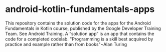 # android-kotlin-fundamentals-apps
This repository contains the solution code for the apps for the Android Fundamentals in Kotlin course, published by the Google Developer Training Team. See Android Training.  A “solution app” is an app that contains the code for a completed codelab.
"Programming is a skill best acquired by practice and example rather than from books"~Alan Turing

